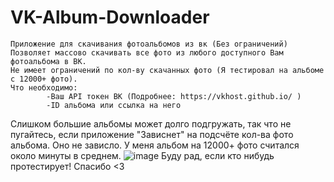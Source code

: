 # VK-Album-Downloader
    Приложение для скачивания фотоальбомов из вк (Без ограничений)
    Позволяет массово скачивать все фото из любого доступного Вам фотоальбома в ВК.
    Не имеет ограничений по кол-ву скачанных фото (Я тестировал на альбоме с 12000+ фото).
    Что необходимо:
            -Ваш API токен ВК (Подробнее: https://vkhost.github.io/ )
            -ID альбома или ссылка на него
Слишком большие альбомы может долго подгружать, так что не пугайтесь, если приложение "Зависнет" на подсчёте кол-ва фото альбома. Оно не зависло. У меня альбом на 12000+ фото считался около минуты в среднем.
![image](https://github.com/user-attachments/assets/ea6ed06d-9e61-4e2d-9aac-2105aa3331cc)
Буду рад, если кто нибудь протестирует! Спасибо <3
